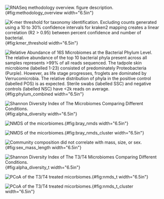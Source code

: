 ![**RNASeq methodology overview**. figure description. ](images/method_overview.png){#fig:methodology_overview width="6.5in"}

![**K-mer threshold for taxonomy identification**. Excluding counts generated using a 10 to 30% confidence intervals for kraken2 mapping creates a linear correlation (R2 > 0.95) between percent confidence and number of bacterial.](images/kmer-threshold.png){#fig:kmer_threshold width="6.5in"}

![**Relative Abundance of 16S Microbiomes at the Bacterial Phylum Level**. The relative abundance of the top 10 bacterial phyla present across all samples represents >99% of all reads sequenced. The  tadpole skin microbiome (labelled 1-23) consisted of predominately Proteobacteria (Purple). However, as life stage progresses, froglets are dominated by Verrucomicrobia. The relative distribution of phyla in the positive control (labelled POS) is as expected. Sterile swabs (labelled SSC) and negative controls (labelled NSC) have <2k reads on average. ](images/phylum_label.png){#fig:phylum_combined width="6.5in"}

![**Shannon Diversity Index of The Microbiomes Comparing Different Conditions**. ](images/alpha_diversity.png){#fig:alpha_diversity width="6.5in"}

![**NMDS of the micorbiomes**. ](images/bray_nmds.png){#fig:bray_nmds width="6.5in"}

![**NMDS of the micorbiomes**. ](images/bray_nmds_cluster.png){#fig:bray_nmds_cluster width="6.5in"}

![**Community composition did not correlate with mass, size, or sex**. ](images/sex_mass_length.png){#fig:sex_mass_length width="6.5in"}

![**Shannon Diversity Index of The T3/T4 Microbiomes Comparing Different Conditions**. ](images/alpha_diversity_t.png){#fig:alpha_diversity_t width="6.5in"}

![**PCoA of the T3/T4 treated micorbiomes**. ](images/nmds_t.png){#fig:nmds_t width="6.5in"}

![**PCoA of the T3/T4 treated micorbiomes**. ](images/nmds_t_cluster.png){#fig:nmds_t_cluster width="6.5in"}
